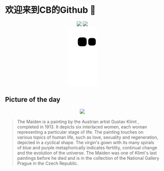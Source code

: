
# 欢迎来到CB的Github 👋

<div align="center">
  <img height="137px" src="https://github-readme-stats.vercel.app/api?username=SuperCB&show_icons=true&theme=radical" />
  <img height="137px" src="https://github-readme-stats.vercel.app/api/top-langs/?username=SuperCB&hide_title=true&hide_border=true&layout=compact&langs_count=6&text_color=000&icon_color=fff" />
</div>


<div align="center">
    <img src="./contribution-snake/github-contribution-grid-snake.svg" />
</div>



## Picture of the day
<div align="center">
  <img width=400px src="https://upload.wikimedia.org/wikipedia/commons/thumb/c/c9/KlimtDieJungfrau.jpg/600px-KlimtDieJungfrau.jpg" />
</div>

>The Maiden  is a painting by the Austrian artist  Gustav Klimt , completed in 1913. It depicts six interlaced women, each woman representing a particular stage of life. The painting touches on various topics of human life, such as love, sexuality and regeneration, depicted in a cyclical shape. The virgin's gown with its many spirals of blue and purple metaphorically indicates fertility, continual change and the evolution of the universe.  The Maiden  was one of Klimt's last paintings before he died and is in the collection of the  National Gallery Prague  in the Czech Republic.


